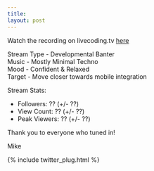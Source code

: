 ```yaml
---
title: 
layout: post
---
```


Watch the recording on livecoding.tv [here](https://www.livecoding.tv/video/developmental-banter-with-mike-10/)  

Stream Type - Developmental Banter  
Music - Mostly Minimal Techno  
Mood - Confident & Relaxed  
Target - Move closer towards mobile integration  





Stream Stats:  
 - Followers: ?? (+/- ??)  
 - View Count: ?? (+/- ??)  
 - Peak Viewers: ?? (+/- ??)  

Thank you to everyone who tuned in!

Mike

{% include twitter_plug.html %}